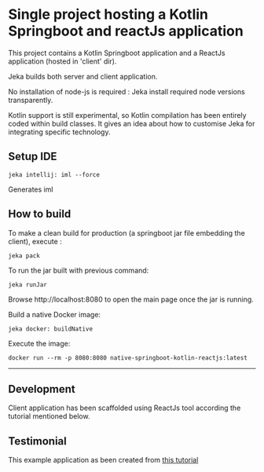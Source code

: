 # Single project hosting a Kotlin Springboot and reactJs application

This project contains a Kotlin Springboot application and a ReactJs application (hosted in 'client' dir).

Jeka builds both server and client application. 

No installation of node-js is required : Jeka install required node versions transparently.

Kotlin support is still experimental, so Kotlin compilation has been entirely coded within build classes. 
It gives an idea about how to customise Jeka for integrating specific technology. 

## Setup IDE

```shell
jeka intellij: iml --force
```

Generates iml

## How to build

To make a clean build for production (a springboot jar file embedding the client), execute :
```shell
jeka pack
``` 

To run the jar built with previous command:
```shell
jeka runJar
```

Browse http://localhost:8080 to open the main page once the jar is running.

Build a native Docker image:
```shell
jeka docker: buildNative
```

Execute the image:
```shell
docker run --rm -p 8080:8080 native-springboot-kotlin-reactjs:latest 
```

______________
## Development

Client application has been scaffolded using ReactJs tool according the tutorial mentioned below.

## Testimonial

This example application as been created from [this tutorial](https://developer.okta.com/blog/2020/01/13/kotlin-react-crud)

